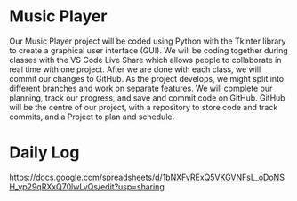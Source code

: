 # Music Player

Our Music Player project will be coded using Python with the Tkinter library to create a graphical user interface (GUI). We will be coding together during classes with the VS Code Live Share which allows people to collaborate in real time with one project. After we are done with each class, we will commit our changes to GitHub. As the project develops, we might split into different branches and work on separate features. We will complete our planning, track our progress, and save and commit code on GitHub. GitHub will be the centre of our project, with a repository to store code and track commits, and a Project to plan and schedule.

# Daily Log

https://docs.google.com/spreadsheets/d/1bNXFvRExQ5VKGVNFsL_oDoNSH_yp29qRXxQ70lwLvQs/edit?usp=sharing